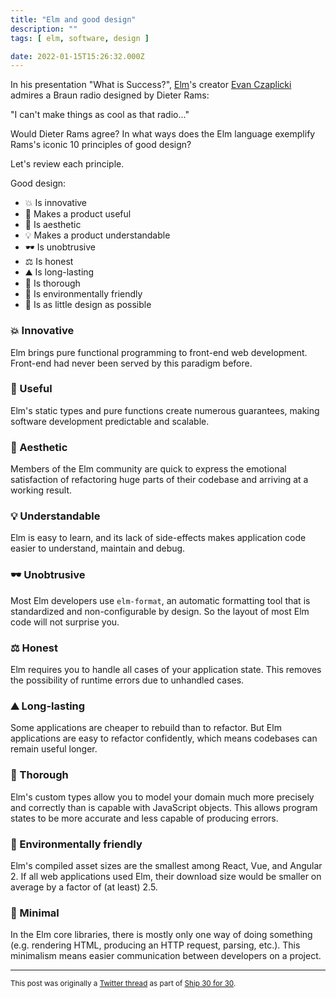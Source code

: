 ```yaml
---
title: "Elm and good design"
description: ""
tags: [ elm, software, design ]

date: 2022-01-15T15:26:32.000Z
---
```


In his presentation "What is Success?", [Elm](https://twitter.com/elmlang)'s creator [Evan Czaplicki](https://twitter.com/evancz) admires a Braun radio designed by Dieter Rams:

 "I can't make things as cool as that radio..."

Would Dieter Rams agree? In what ways does the Elm language exemplify Rams's iconic 10 principles of good design?

Let's review each principle.

Good design:

- 💥 Is innovative
- 🔨 Makes a product useful
- 🏺 Is aesthetic
- 💡 Makes a product understandable
- 🕶️ Is unobtrusive
- ⚖️ Is honest
- ⛰️ Is long-lasting
- 🔬 Is thorough
- 🌳 Is environmentally friendly
- 📌 Is as little design as possible

### 💥 Innovative

Elm brings pure functional programming to front-end web development. Front-end had never been served by this paradigm before.

### 🔨 Useful

Elm's static types and pure functions create numerous guarantees, making software development predictable and scalable.

### 🏺 Aesthetic

Members of the Elm community are quick to express the emotional satisfaction of refactoring huge parts of their codebase and arriving at a working result.

### 💡 Understandable

Elm is easy to learn, and its lack of side-effects makes application code easier to understand, maintain and debug.

### 🕶️ Unobtrusive

Most Elm developers use `elm-format`, an automatic formatting tool that is standardized and non-configurable by design. So the layout of most Elm code will not surprise you.

### ⚖️ Honest

Elm requires you to handle all cases of your application state. This removes the possibility of runtime errors due to unhandled cases.

### ⛰️ Long-lasting

Some applications are cheaper to rebuild than to refactor. But Elm applications are easy to refactor confidently, which means codebases can remain useful longer.

### 🔬 Thorough

Elm's custom types allow you to model your domain much more precisely and correctly than is capable with JavaScript objects. This allows program states to be more accurate and less capable of producing errors.

### 🌳 Environmentally friendly

Elm's compiled asset sizes are the smallest among React, Vue, and Angular 2. If all web applications used Elm, their download size would be smaller on average by a factor of (at least) 2.5.

### 📌 Minimal

In the Elm core libraries, there is mostly only one way of doing something (e.g. rendering HTML, producing an HTTP request, parsing, etc.). This minimalism means easier communication between developers on a project.

---

<small>This post was originally a [Twitter thread](https://twitter.com/DuncanMalashock/status/1482373643674038277) as part of [Ship 30 for 30](https://www.ship30for30.com/).</small>